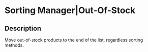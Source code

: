 # Sorting Manager|Out-Of-Stock

## Description
Move out-of-stock products to the end of the list, regardless sorting methods.
